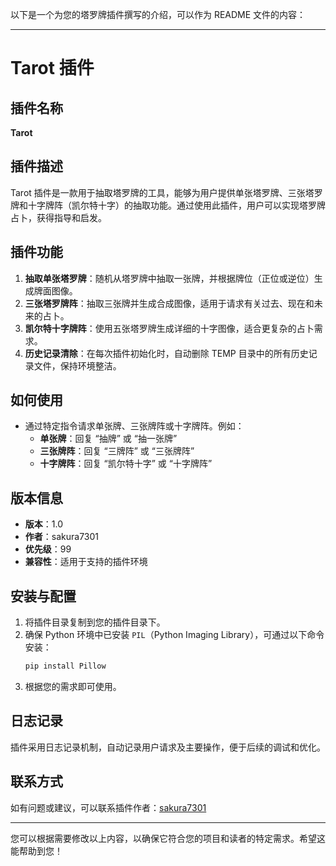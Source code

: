以下是一个为您的塔罗牌插件撰写的介绍，可以作为 README 文件的内容：

---

# Tarot 插件

## 插件名称
**Tarot**

## 插件描述
Tarot 插件是一款用于抽取塔罗牌的工具，能够为用户提供单张塔罗牌、三张塔罗牌和十字牌阵（凯尔特十字）的抽取功能。通过使用此插件，用户可以实现塔罗牌占卜，获得指导和启发。

## 插件功能
1. **抽取单张塔罗牌**：随机从塔罗牌中抽取一张牌，并根据牌位（正位或逆位）生成牌面图像。
2. **三张塔罗牌阵**：抽取三张牌并生成合成图像，适用于请求有关过去、现在和未来的占卜。
3. **凯尔特十字牌阵**：使用五张塔罗牌生成详细的十字图像，适合更复杂的占卜需求。
4. **历史记录清除**：在每次插件初始化时，自动删除 TEMP 目录中的所有历史记录文件，保持环境整洁。

## 如何使用
- 通过特定指令请求单张牌、三张牌阵或十字牌阵。例如：
  - **单张牌**：回复 “抽牌” 或 “抽一张牌”
  - **三张牌阵**：回复 “三牌阵” 或 “三张牌阵”
  - **十字牌阵**：回复 “凯尔特十字” 或 “十字牌阵”

## 版本信息
- **版本**：1.0
- **作者**：sakura7301
- **优先级**：99
- **兼容性**：适用于支持的插件环境

## 安装与配置
1. 将插件目录复制到您的插件目录下。
2. 确保 Python 环境中已安装 `PIL`（Python Imaging Library），可通过以下命令安装：
   ```bash
   pip install Pillow
   ```
3. 根据您的需求即可使用。

## 日志记录
插件采用日志记录机制，自动记录用户请求及主要操作，便于后续的调试和优化。

## 联系方式
如有问题或建议，可以联系插件作者：[sakura7301](mailto:sakura7301@example.com)

---

您可以根据需要修改以上内容，以确保它符合您的项目和读者的特定需求。希望这能帮助到您！
